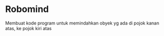 # Robomind
Membuat kode program untuk memindahkan obyek yg ada di pojok kanan atas, ke pojok kiri atas
